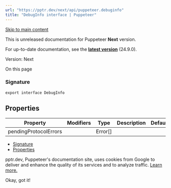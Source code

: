 ```yaml
---
url: "https://pptr.dev/next/api/puppeteer.debuginfo"
title: "DebugInfo interface | Puppeteer"
---
```


[Skip to main content](https://pptr.dev/next/api/puppeteer.debuginfo#__docusaurus_skipToContent_fallback)

This is unreleased documentation for Puppeteer **Next** version.

For up-to-date documentation, see the **[latest version](https://pptr.dev/api/puppeteer.debuginfo)** (24.9.0).

Version: Next

On this page

### Signature [​](https://pptr.dev/next/api/puppeteer.debuginfo\#signature "Direct link to Signature")

```codeBlockLines_RjmQ
export interface DebugInfo

```

## Properties [​](https://pptr.dev/next/api/puppeteer.debuginfo\#properties "Direct link to Properties")

| Property | Modifiers | Type | Description | Default |
| --- | --- | --- | --- | --- |
| pendingProtocolErrors |  | Error\[\] |  |  |

- [Signature](https://pptr.dev/next/api/puppeteer.debuginfo#signature)
- [Properties](https://pptr.dev/next/api/puppeteer.debuginfo#properties)

pptr.dev, Puppeteer's documentation site, uses cookies from Google to deliver and enhance the quality of its services and to analyze traffic. [Learn more.](https://policies.google.com/technologies/cookies)

Okay, got it!
